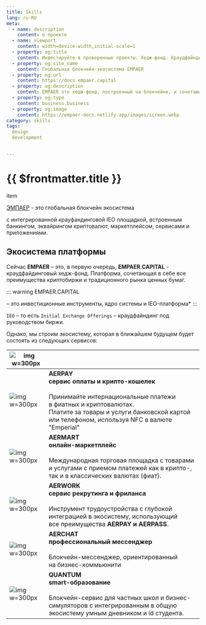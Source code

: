 ```yaml
---
title: Skills
lang: ru-RU
meta:
  - name: description 
    content: о проекте
  - name: viewport 
    content: width=device-width,initial-scale=1
  - property: og:title 
    content: Инвестируйте в проверенные проекты. Хедж-фонд. Краудфайндинг. Криптоакции | EMPAER
  - property: og:site_name 
    content: Глобальная блокчейн-экосистема EMPAER
  - property: og:url 
    content: https://docs.empaer.capital
  - property: og:description 
    content: EMPAER это хедж-фонд, построенный на блокчейне, и сочетающий преимущества инвестирования в традиционные акции с простотой крипто-платформы.
  - property: og:type 
    content: business.business
  - property: og:image 
    content: https://empaer-docs.netlify.app/images/screen.webp
category: skills
tags: 
  design
  development


---
```


# {{ $frontmatter.title }}

<Acc> item</Acc>
<Acc />
<acc-item/>

[ЭМПАЕР](https://empaer.capital) - это глобальная блокчейн экосистема

с интегрированной крауфандинговой IEO площадкой, встроенным банкингом,
эквайрингом криптовалют, маркетплейсом, сервисами и приложениями.


## Экосистема платформы

Сейчас **EMPAER** – это, в первую очередь, **EMPAER.CAPITAL** - краудфайдинговый хедж-фонд. 
Платформа, сочетающая в себе все преимущества криптобиржи и традиционного рынка ценных бумаг.

::: warning EMPAER.CAPITAL

– это инвестиционные инструменты, ядро системы и IEO-платформа* 
:::

`IEO` – то есть `Initial Exchange Offerings` – краудфайндинг под руководством биржи.


Однако, мы строим экосистему, которая в ближайшем будущем будет состоять из следующих сервисов:


| ![img w=300px](/images/ec.webp)   | |
|------------------------------------------|---------------------------------------------------------------------------------------------------------------------------------------------------------------------------------------------------------------------------------|
| ![img w=300px](/images/pay.webp)    | **AERPAY**<br/> **сервис оплаты и крипто-кошелек**<br/> <br/>Принимайте интернациональные платежи в&#160;фиатных и&#160;криптовалютах. <br/>Платите за&#160;товары и&#160;услуги банковской картой или&#160;телефоном, используя NFC в&#160;валюте "Emperial"                                                                                     |
| ![img w=300px](/images/mart.webp)    | **AERMART**<br/> **онлайн-маркетплейс**<br/> <br/>Международная торговая площадка с товарами и услугами с приемом платежей как в крипто-, так&#160;и&#160;в&#160;классических валютах (фиат).                                                                                    |
| ![img w=300px](/images/WORK.webp)   | **AERWORK**<br/> **сервис рекрутинга и фриланса**<br/> <br/>Инструмент трудоустройства с&#160;глубокой интеграцией в&#160;экосистему, использующий все&#160;преимущества **AERPAY и&#160;AERPASS**.|
| ![img w=300px](/images/chat.webp) | **AERCHAT**<br/> **профессиональный мессенджер**<br/> <br/>Блокчейн-мессенджер, ориентированный на&#160;бизнес-коммьюнити                                                                                |
| ![img w=300px](/images/quantum.webp)   | **QUANTUM**<br/> **smart-образование**<br/> <br/>Блокчейн-сервис для&#160;частных школ и&#160;бизнес-симуляторов с&#160;интегрированным в&#160;общую экосистему умным дневником и&#160;id&#160;студента.                                                                             |
